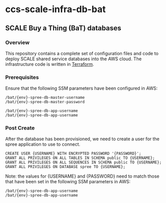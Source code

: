 # ccs-scale-infra-db-bat

## SCALE Buy a Thing (BaT) databases

### Overview
This repository contains a complete set of configuration files and code to deploy SCALE shared service databases into the AWS cloud.  The infrastructure code is written in [Terraform](https://www.terraform.io/).


### Prerequisites

Ensure that the following SSM parameters have been configured in AWS:

```
/bat/{env}-spree-db-master-username
/bat/{env}-spree-db-master-password

/bat/{env}-spree-db-app-username
/bat/{env}-spree-db-app-username
```

### Post Create

After the database has been provisioned, we need to create a user for the spree application to use to connect.

```
CREATE USER {USERNAME} WITH ENCRYPTED PASSWORD '{PASSWORD}';
GRANT ALL PRIVILEGES ON ALL TABLES IN SCHEMA public TO {USERNAME};
GRANT ALL PRIVILEGES ON ALL SEQUENCES IN SCHEMA public TO {USERNAME};
GRANT ALL PRIVILEGES ON DATABASE spree TO {USERNAME};
```

Note: the values for {USERNAME} and {PASSWORD} need to match those that have been set in the following SSM parameters in AWS:

```
/bat/{env}-spree-db-app-username
/bat/{env}-spree-db-app-username
```